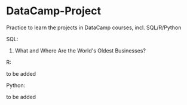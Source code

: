 # DataCamp-Project
Practice to learn the projects in DataCamp courses, incl. SQL/R/Python

SQL:

1. What and Where Are the World's Oldest Businesses?

R:

to be added

Python:

to be added
